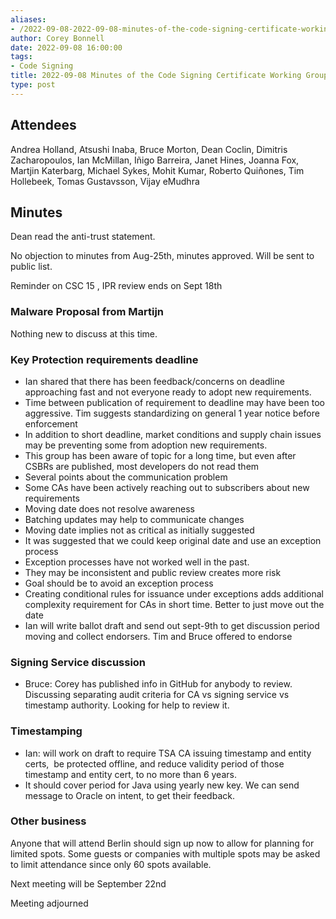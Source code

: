 ```yaml
---
aliases:
- /2022-09-08-2022-09-08-minutes-of-the-code-signing-certificate-working-group/
author: Corey Bonnell
date: 2022-09-08 16:00:00
tags:
- Code Signing
title: 2022-09-08 Minutes of the Code Signing Certificate Working Group
type: post
---
```


## Attendees 

Andrea Holland, Atsushi Inaba, Bruce Morton, Dean Coclin, Dimitris Zacharopoulos, Ian McMillan, Iñigo Barreira, Janet Hines, Joanna Fox, Martjin Katerbarg, Michael Sykes, Mohit Kumar, Roberto Quiñones, Tim Hollebeek, Tomas Gustavsson, Vijay eMudhra

## Minutes 

Dean read the anti-trust statement.

No objection to minutes from Aug-25th, minutes approved. Will be sent to public list.

Reminder on CSC 15 , IPR review ends on Sept 18th

### Malware Proposal from Martijn 

Nothing new to discuss at this time.

### Key Protection requirements deadline 

- Ian shared that there has been feedback/concerns on deadline approaching fast and not everyone ready to adopt new requirements.
- Time between publication of requirement to deadline may have been too aggressive. Tim suggests standardizing on general 1 year notice before enforcement
- In addition to short deadline, market conditions and supply chain issues may be preventing some from adoption new requirements.
- This group has been aware of topic for a long time, but even after CSBRs are published, most developers do not read them
- Several points about the communication problem
- Some CAs have been actively reaching out to subscribers about new requirements
- Moving date does not resolve awareness
- Batching updates may help to communicate changes
- Moving date implies not as critical as initially suggested
- It was suggested that we could keep original date and use an exception process
- Exception processes have not worked well in the past.
- They may be inconsistent and public review creates more risk
- Goal should be to avoid an exception process
- Creating conditional rules for issuance under exceptions adds additional complexity requirement for CAs in short time. Better to just move out the date
- Ian will write ballot draft and send out sept-9th to get discussion period moving and collect endorsers. Tim and Bruce offered to endorse

### Signing Service discussion 

- Bruce: Corey has published info in GitHub for anybody to review. Discussing separating audit criteria for CA vs signing service vs timestamp authority. Looking for help to review it.

### Timestamping 

- Ian: will work on draft to require TSA CA issuing timestamp and entity certs,  be protected offline, and reduce validity period of those timestamp and entity cert, to no more than 6 years.
- It should cover period for Java using yearly new key. We can send message to Oracle on intent, to get their feedback.

### Other business 

Anyone that will attend Berlin should sign up now to allow for planning for limited spots. Some guests or companies with multiple spots may be asked to limit attendance since only 60 spots available.

Next meeting will be September 22nd

Meeting adjourned